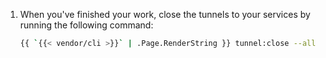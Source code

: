 1.  When you've finished your work, close the tunnels to your services by running the following command:

    ```bash
    {{ `{{< vendor/cli >}}` | .Page.RenderString }} tunnel:close --all -y
    ```
